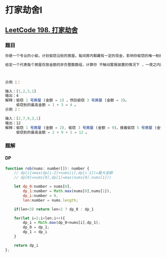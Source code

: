 # 打家劫舍I

## [LeetCode 198. 打家劫舍](https://leetcode-cn.com/problems/house-robber/)

### 题目

```javascript
你是一个专业的小偷，计划偷窃沿街的房屋。每间房内都藏有一定的现金，影响你偷窃的唯一制约因素就是相邻的房屋装有相互连通的防盗系统，如果两间相邻的房屋在同一晚上被小偷闯入，系统会自动报警。

给定一个代表每个房屋存放金额的非负整数数组，计算你 不触动警报装置的情况下 ，一夜之内能够偷窃到的最高金额。



示例 1：

输入：[1,2,3,1]
输出：4
解释：偷窃 1 号房屋 (金额 = 1) ，然后偷窃 3 号房屋 (金额 = 3)。
     偷窃到的最高金额 = 1 + 3 = 4 。
示例 2：

输入：[2,7,9,3,1]
输出：12
解释：偷窃 1 号房屋 (金额 = 2), 偷窃 3 号房屋 (金额 = 9)，接着偷窃 5 号房屋 (金额 = 1)。
     偷窃到的最高金额 = 2 + 9 + 1 = 12 。
```

### 题解

#### DP

```javascript
function rob(nums: number[]): number {
    // dp[i]=max(dp[i-2]+nums[i],dp[i-1])=最大金额
    // dp[0]=nums[0],dp[1]=max(nums[0].nums[1]))

    let dp_0:number = nums[0],
        dp_1:number = Math.max(nums[0],nums[1]),
        dp_i:number = 0,
        len:number = nums.length;

    if(len<3) return len<2 ? dp_0 : dp_1

    for(let i=2;i<len;i++){
        dp_i = Math.max(dp_0+nums[i],dp_1);
        dp_0 = dp_1;
        dp_1 = dp_i
    }

    return dp_i
};
```



